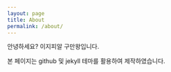 ```yaml
---
layout: page
title: About
permalink: /about/
---
```


안녕하세요? 이지피알 구만왕입니다.

본 페이지는 github 및 jekyll 테마를 활용하여 제작하였습니다.
